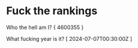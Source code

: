 # Fuck the rankings

Who the hell am I?
{ 4600355 }

What fucking year is it?
[ 2024-07-07T00:30:00Z ]
